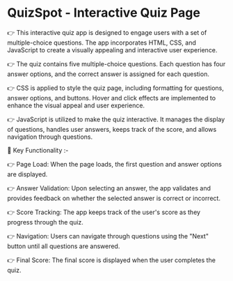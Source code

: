 # QuizSpot - Interactive Quiz Page

👉 This interactive quiz app is designed to engage users with a set of multiple-choice questions.
The app incorporates HTML, CSS, and JavaScript to create a visually appealing and interactive user experience.

👉 The quiz contains five multiple-choice questions. Each question has four answer options, and the correct answer is assigned for each question.

👉 CSS is applied to style the quiz page, including formatting for questions, answer options, and buttons.
Hover and click effects are implemented to enhance the visual appeal and user experience.

👉 JavaScript is utilized to make the quiz interactive. It manages the display of questions, handles user answers,
keeps track of the score, and allows navigation through questions.

🌟 Key Functionality :-

👉 Page Load: When the page loads, the first question and answer options are displayed.

👉 Answer Validation: Upon selecting an answer, the app validates and provides feedback on whether the selected answer is correct or incorrect.

👉 Score Tracking: The app keeps track of the user's score as they progress through the quiz.

👉 Navigation: Users can navigate through questions using the "Next" button until all questions are answered.

👉 Final Score: The final score is displayed when the user completes the quiz. 
